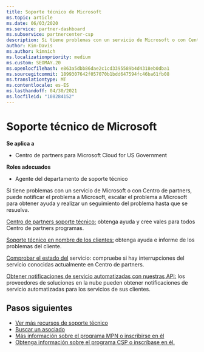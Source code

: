 ```yaml
---
title: Soporte técnico de Microsoft
ms.topic: article
ms.date: 06/03/2020
ms.service: partner-dashboard
ms.subservice: partnercenter-csp
description: Si tiene problemas con un servicio de Microsoft o con Centro de partners, puede escalar a Microsoft para obtener ayuda y realizar un seguimiento del problema hasta que se resuelva.
author: Kim-Davis
ms.author: kimnich
ms.localizationpriority: medium
ms.custom: SEOMAY.20
ms.openlocfilehash: e863a5dbb86dae2c1cd3395589b4d4318eb0dba1
ms.sourcegitcommit: 1899307642f057070b1bdd647594fc46ba61fb08
ms.translationtype: MT
ms.contentlocale: es-ES
ms.lasthandoff: 04/30/2021
ms.locfileid: "108284152"
---
```

# <a name="support-from-microsoft"></a>Soporte técnico de Microsoft

**Se aplica a**

- Centro de partners para Microsoft Cloud for US Government

**Roles adecuados**

- Agente del departamento de soporte técnico

Si tiene problemas con un servicio de Microsoft o con Centro de partners, puede notificar el problema a Microsoft, escalar el problema a Microsoft para obtener ayuda y realizar un seguimiento del problema hasta que se resuelva.

[Centro de partners soporte técnico:](report-problems-with-partner-center.md) obtenga ayuda y cree vales para todos Centro de partners programas.

[Soporte técnico en nombre de los clientes:](report-problems-on-behalf-of-a-customer.md) obtenga ayuda e informe de los problemas del cliente.

[Comprobar el estado del](check-service-health.md) servicio: compruebe si hay interrupciones del servicio conocidas actualmente en Centro de partners.

[Obtener notificaciones de servicio automatizadas con nuestras API:](get-automated-service-notifications-with-our-apis.md) los proveedores de soluciones en la nube pueden obtener notificaciones de servicio automatizadas para los servicios de sus clientes.

## <a name="next-steps"></a>Pasos siguientes

- [Ver más recursos de soporte técnico](https://partner.microsoft.com/support/?stage=1)
- [Buscar un asociado](find-a-partner.md)
- [Más información sobre el programa MPN o inscribirse en él](https://partner.microsoft.com/membership)
- [Obtenga información sobre el programa CSP o inscríbase en él.](https://partner.microsoft.com/membership/cloud-solution-provider)
